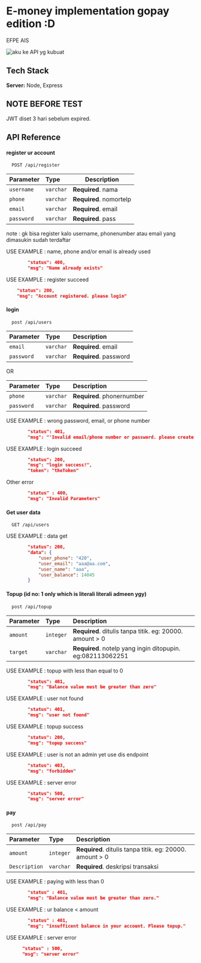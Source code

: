 # E-money implementation gopay edition :D

EFPE AIS

![aku ke API yg kubuat](https://media.discordapp.net/attachments/822065224218836992/1049128849222402069/tumblr_ptnv3uEVH61yo6773o1_400.jpg?width=314&height=406)

## Tech Stack

**Server:** Node, Express

## NOTE BEFORE TEST

JWT diset 3 hari sebelum expired.

## API Reference

#### register ur account

```http
  POST /api/register
```

| Parameter  | Type      | Description             |
| :--------- | :-------- | ----------------------- |
| `username` | `varchar` | **Required**. nama      |
| `phone`    | `varchar` | **Required**. nomortelp |
| `email`    | `varchar` | **Required**. email     |
| `password` | `varchar` | **Required**. pass      |

note : gk bisa register kalo username, phonenumber atau email yang dimasukin sudah terdaftar

USE EXAMPLE : name, phone and/or email is already used

```json
        "status": 400,
        "msg": "Name already exists"
```

USE EXAMPLE : register succeed

```json
    "status": 200,
    "msg": "Account registered. please login"
```

#### login

```http
  post /api/users
```

| Parameter  | Type      | Description            |
| :--------- | :-------- | :--------------------- |
| `email`    | `varchar` | **Required**. email    |
| `password` | `varchar` | **Required**. password |

OR

| Parameter  | Type      | Description                |
| :--------- | :-------- | :------------------------- |
| `phone`    | `varchar` | **Required**. phonernumber |
| `password` | `varchar` | **Required**. password     |

USE EXAMPLE : wrong password, email, or phone number

```json
        "status": 401,
        "msg": "'Invalid email/phone number or password. please create an account if you dont have one'"
```

USE EXAMPLE : login succeed

```json
        "status": 200,
        "msg": "login success!",
        "token": "theToken"
```

Other error

```json
        "status" : 400,
        "msg": "Invalid Parameters"
```

#### Get user data

```http
  GET /api/users
```

USE EXAMPLE : data get

```json
        "status": 200,
        "data": {
            "user_phone": "420",
            "user_email": "aaa@aa.com",
            "user_name": "aaa",
            "user_balance": 14045
        }
```

#### Topup (id no: 1 only which is literali literali admeen ygy)

```http
  post /api/topup
```

| Parameter | Type      | Description                                                |
| :-------- | :-------- | :--------------------------------------------------------- |
| `amount`  | `integer` | **Required**. ditulis tanpa titik. eg: 20000. amount > 0   |
| `target`  | `varchar` | **Required**. notelp yang ingin ditopupin. eg:082113062251 |

USE EXAMPLE : topup with less than equal to 0

```json
        "status": 401,
        "msg": "Balance value must be greater than zero"
```

USE EXAMPLE : user not found

```json
        "status": 401,
        "msg": "user not found"
```

USE EXAMPLE : topup success

```json
        "status": 200,
        "msg": "topup success"
```

USE EXAMPLE : user is not an admin yet use dis endpoint

```json
        "status": 403,
        "msg": "forbidden"
```

USE EXAMPLE : server error

```json
        "status": 500,
        "msg": "server error"
```

#### pay

```http
  post /api/pay
```

| Parameter     | Type      | Description                                              |
| :------------ | :-------- | :------------------------------------------------------- |
| `amount`      | `integer` | **Required**. ditulis tanpa titik. eg: 20000. amount > 0 |
| `Description` | `varchar` | **Required**. deskripsi transaksi                        |

USE EXAMPLE : paying with less than 0

```json
        "status" : 401,
        "msg": "Balance value must be greater than zero."
```

USE EXAMPLE : ur balance < amount

```json
        "status" : 401,
        "msg": "insufficent balance in your account. Please topup."
```

USE EXAMPLE : server error

```json
      "status" : 500,
      "msg": "server error"
```
